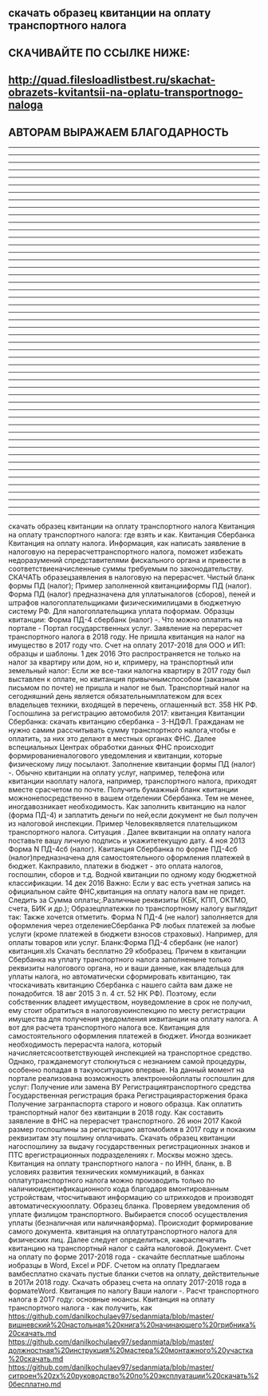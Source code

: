 скачать образец квитанции на оплату транспортного налога
--------------------------------------------------
СКАЧИВАЙТЕ ПО ССЫЛКЕ НИЖЕ:
--------------------------------------------------
http://quad.filesloadlistbest.ru/skachat-obrazets-kvitantsii-na-oplatu-transportnogo-naloga
--------------------------------------------------
АВТОРАМ ВЫРАЖАЕМ БЛАГОДАРНОСТЬ
--------------------------------------------------
--------------------------------------------------
--------------------------------------------------
--------------------------------------------------
--------------------------------------------------
--------------------------------------------------
--------------------------------------------------
--------------------------------------------------
--------------------------------------------------
--------------------------------------------------
--------------------------------------------------
--------------------------------------------------
--------------------------------------------------
--------------------------------------------------
--------------------------------------------------
--------------------------------------------------
--------------------------------------------------
--------------------------------------------------
--------------------------------------------------
--------------------------------------------------
--------------------------------------------------
--------------------------------------------------
--------------------------------------------------
--------------------------------------------------
--------------------------------------------------
--------------------------------------------------
--------------------------------------------------
--------------------------------------------------
--------------------------------------------------
--------------------------------------------------
--------------------------------------------------
--------------------------------------------------
--------------------------------------------------
--------------------------------------------------
--------------------------------------------------
--------------------------------------------------
--------------------------------------------------
--------------------------------------------------
--------------------------------------------------
--------------------------------------------------
--------------------------------------------------
--------------------------------------------------
--------------------------------------------------
--------------------------------------------------
--------------------------------------------------
--------------------------------------------------
--------------------------------------------------
--------------------------------------------------
--------------------------------------------------
--------------------------------------------------
--------------------------------------------------
скачать образец квитанции на оплату транспортного налога Квитанция на оплату транспортного налога: где взять и как. Квитанция Сбербанка Квитанция на оплату налога. Информация, как написать заявление в налоговую на перерасчеттранспортного налога, поможет избежать недоразумений спредставителями фискального органа и привести в соответствиеначисленные суммы требуемым по законодательству. СКАЧАТЬ образецзаявления в налоговую на перерасчет. Чистый бланк формы  ПД (налог); Пример заполненной квитанцииформы  ПД (налог). Форма  ПД (налог) предназначена для уплатыналогов (сборов), пеней и штрафов налогоплательщиками  физическимилицами в бюджетную систему РФ. Для налогоплательщика уплата поформам. Образцы квитанции: Форма ПД-4 сбербанк (налог) -. Что можно оплатить на портале - Портал государственных услуг. Заявление на перерасчет транспортного налога в 2018 году. Не пришла квитанция на налог на имущество в 2017 году  что. Счет на оплату 2017-2018 для ООО и ИП: образцы и шаблоны. 1 дек 2016  Это распространяется не только на налог за квартиру или дом, но и, кпримеру, на транспортный или земельный налог:  Если же все-таки налогна квартиру в 2017 году был выставлен к оплате, но квитанция привычнымспособом (заказным письмом по почте) не пришла и налог не был. Транспортный налог на сегодняшний день является обязательнымплатежом для всех владельцев техники, входящей в перечень, оглашенный вст. 358 НК РФ. Госпошлина за регистрацию автомобиля 2017: квитанция
Квитанции Сбербанка: скачать квитанцию сбербанка  - 3-НДФЛ. Гражданам не нужно самим рассчитывать сумму транспортного налога,чтобы е оплатить, за них это делают в местных органах ФНС.  Далее вспециальных Центрах обработки данных ФНС происходит формированиеналогового уведомления и квитанции, которые физическому лицу посылают. Заполнение квитанции формы ПД (налог) -. Обычно квитанции на оплату услуг, например, телефона или квитанции наоплату налога, например, транспортного налога, приходят вместе срасчетом по почте. Получить бумажный бланк квитанции можнонепосредственно в вашем отделении Сбербанка. Тем не менее, иногдавозникает необходимость. Как заполнить квитанцию на налог (форма ПД-4) и заплатить деньги по ней,если документ не был получен из налоговой инспекции.  Пример Человекявляется плательщиком транспортного налога. Ситуация . Далее вквитанции на оплату налога поставьте вашу личную подпись и укажитетекущую дату. 4 ноя 2013  Форма N ПД-4сб (налог). Квитанция Сбербанка по форме ПД-4сб (налог)предназначена для самостоятельного оформления платежей в бюджет. Какправило, платежи в бюджет - это оплата налогов, госпошлин, сборов и т.д. Водной квитанции по одному коду бюджетной классификации. 14 дек 2016  Важно: Если у вас есть учетная запись на официальном сайте ФНС,квитанция на оплату налога вам не придет. Следить за  Сумма оплаты;.Различные реквизиты (КБК, КПП, ОКТМО,  счета, БИК и др.); Образецплатежки по транспортному налогу выглядит так: Также хочется отметить. Форма N ПД-4 (не налог) заполняется для оформления через отделениеСбербанка РФ любых платежей за любые услуги (кроме платежей в бюджети взносов страховых). Например, для оплаты товаров или услуг. Бланк:Форма ПД-4 сбербанк (не налог) квитанция.xls Скачать бесплатно 29 кбобразец. Причем в квитанции Сбербанка на уплату транспортного налога заполненыне только реквизиты налогового органа, но и ваши данные, как владельца для уплаты налога, но автоматически сформировать квитанцию, так чтоскачивать квитанцию Сбербанка с нашего сайта вам даже не понадобится. 18 авг 2015  3 п. 4 ст. 52 НК РФ). Поэтому, если собственник владеет имуществом, ноуведомление в срок не получил, ему стоит обратиться в налоговуюинспекцию по месту регистрации имущества для получения уведомления иквитанции на оплату налога. А вот для расчета транспортного налога все. Квитанция для самостоятельного оформления платежей в бюджет. Иногда возникает необходимость перерасчта налога, который начисляетсясоответствующей инспекцией на транспортное средство. Однако, гражданемогут столкнуться с незнанием самой процедуры, особенно попадая в такуюситуацию впервые.
На данный момент на портале реализована возможность электроннойоплаты госпошлин для услуг: Получение или замена ВУ  Регистрациятранспортного средства  Государственная регистрация брака  Регистрациярасторжения брака  Получение загранпаспорта старого и нового образца. Как оплатить транспортный налог без квитанции в 2018 году. Как составить заявление в ФНС на перерасчет транспортного. 26 июн 2017  Какой размер госпошлины за регистрацию автомобиля в 2017 году и покаким реквизитам эту пошлину оплачивать.  Скачать образец квитанции нагоспошлину за выдачу государственных регистрационных знаков и ПТС врегистрационных подразделениях г. Москвы можно здесь. Квитанция на оплату транспортного налога - по ИНН, бланк, в. В условиях развития технических коммуникаций, в банках оплатутранспортного налога можно производить только по наличиюидентификационного кода благодаря вмонтированным устройствам, чтосчитывают информацию со штрихкодов и производят автоматическуюоплату. Образец бланка. Проверяем уведомления об уплате физлицом транспортного. Выбирается способ осуществления уплаты (безналичная или наличнаяформа). Происходит формирование самого документа. квитанция на оплатутранспортного налога для физических лиц. Далее следует определиться, какраспечатать квитанцию на транспортный налог с сайта налоговой. Документ. Счет на оплату по форме 2017-2018 года - скачайте бесплатные шаблоны иобразцы в Word, Excel и PDF. Счетом на оплату  Предлагаем вамбесплатно скачать пустые бланки счетов на оплату, действительные в 2017и 2018 году.  Скачать образец счета на оплату 2017-2018 года в форматеWord. Квитанция по налогу  Ваши налоги -. Расчт транспортного налога в 2017 году: основные нюансы. Квитанция на оплату транспортного налога - как получить, как
https://github.com/danilkochulaev97/sedanmiata/blob/master/вишневский%20настольная%20книга%20начинающего%20грибника%20скачать.md
https://github.com/danilkochulaev97/sedanmiata/blob/master/должностная%20инструкция%20мастера%20монтажного%20участка%20скачать.md
https://github.com/danilkochulaev97/sedanmiata/blob/master/ситроен%20zx%20руководство%20по%20эксплуатации%20скачать%20бесплатно.md